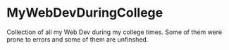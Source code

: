 # MyWebDevDuringCollege
Collection of all my Web Dev during my college times.
Some of them were prone to errors and some of them are unfinshed.
